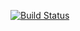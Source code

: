 [![Build Status](https://travis-ci.org/thulijay/greetings-wepapp.svg?branch=master)](https://travis-ci.org/thulijay/greetings-wepapp)